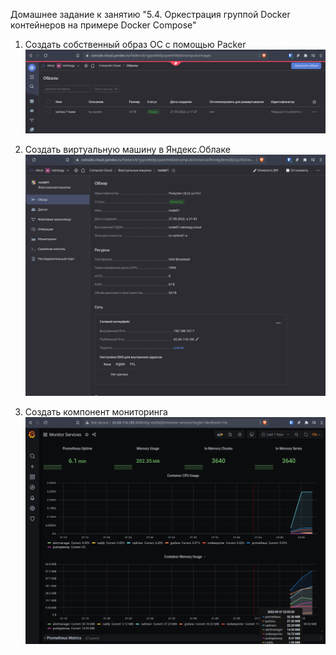Домашнее задание к занятию "5.4. Оркестрация группой Docker контейнеров на примере Docker Compose"

1. Создать собственный образ ОС с помощью Packer
   ![YC Image](/images/hw-5.4-1.png)  
  
2. Создать виртуальную машину в Яндекс.Облаке
   ![YC VM](/images/hw-5.4-2.png)  
  
3. Создать компонент мониторинга
   ![Monitor Services](/images/hw-5.4-3.png)  

